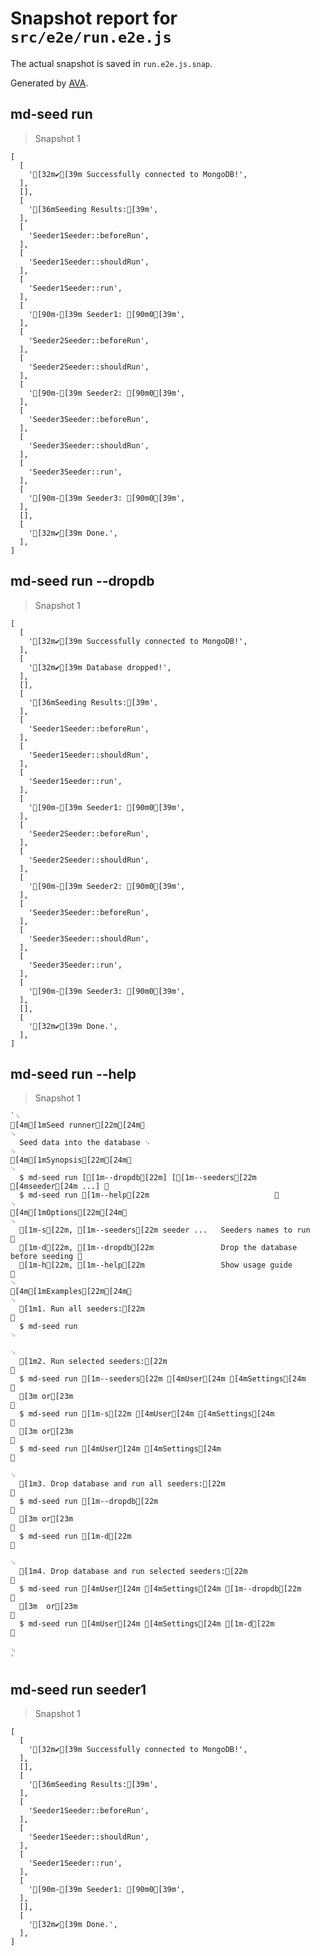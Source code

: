 # Snapshot report for `src/e2e/run.e2e.js`

The actual snapshot is saved in `run.e2e.js.snap`.

Generated by [AVA](https://ava.li).

## md-seed run

> Snapshot 1

    [
      [
        '[32m✔[39m Successfully connected to MongoDB!',
      ],
      [],
      [
        '[36mSeeding Results:[39m',
      ],
      [
        'Seeder1Seeder::beforeRun',
      ],
      [
        'Seeder1Seeder::shouldRun',
      ],
      [
        'Seeder1Seeder::run',
      ],
      [
        '[90m-[39m Seeder1: [90m0[39m',
      ],
      [
        'Seeder2Seeder::beforeRun',
      ],
      [
        'Seeder2Seeder::shouldRun',
      ],
      [
        '[90m-[39m Seeder2: [90m0[39m',
      ],
      [
        'Seeder3Seeder::beforeRun',
      ],
      [
        'Seeder3Seeder::shouldRun',
      ],
      [
        'Seeder3Seeder::run',
      ],
      [
        '[90m-[39m Seeder3: [90m0[39m',
      ],
      [],
      [
        '[32m✔[39m Done.',
      ],
    ]

## md-seed run --dropdb

> Snapshot 1

    [
      [
        '[32m✔[39m Successfully connected to MongoDB!',
      ],
      [
        '[32m✔[39m Database dropped!',
      ],
      [],
      [
        '[36mSeeding Results:[39m',
      ],
      [
        'Seeder1Seeder::beforeRun',
      ],
      [
        'Seeder1Seeder::shouldRun',
      ],
      [
        'Seeder1Seeder::run',
      ],
      [
        '[90m-[39m Seeder1: [90m0[39m',
      ],
      [
        'Seeder2Seeder::beforeRun',
      ],
      [
        'Seeder2Seeder::shouldRun',
      ],
      [
        '[90m-[39m Seeder2: [90m0[39m',
      ],
      [
        'Seeder3Seeder::beforeRun',
      ],
      [
        'Seeder3Seeder::shouldRun',
      ],
      [
        'Seeder3Seeder::run',
      ],
      [
        '[90m-[39m Seeder3: [90m0[39m',
      ],
      [],
      [
        '[32m✔[39m Done.',
      ],
    ]

## md-seed run --help

> Snapshot 1

    `␊
    [4m[1mSeed runner[22m[24m␊
    ␊
      Seed data into the database ␊
    ␊
    [4m[1mSynopsis[22m[24m␊
    ␊
      $ md-seed run [[1m--dropdb[22m] [[1m--seeders[22m [4mseeder[24m ...] ␊
      $ md-seed run [1m--help[22m                            ␊
    ␊
    [4m[1mOptions[22m[24m␊
    ␊
      [1m-s[22m, [1m--seeders[22m seeder ...   Seeders names to run             ␊
      [1m-d[22m, [1m--dropdb[22m               Drop the database before seeding ␊
      [1m-h[22m, [1m--help[22m                 Show usage guide                 ␊
    ␊
    [4m[1mExamples[22m[24m␊
    ␊
      [1m1. Run all seeders:[22m                                                           ␊
      $ md-seed run                                                                 ␊
                                                                                    ␊
      [1m2. Run selected seeders:[22m                                                      ␊
      $ md-seed run [1m--seeders[22m [4mUser[24m [4mSettings[24m                                         ␊
      [3m or[23m                                                                           ␊
      $ md-seed run [1m-s[22m [4mUser[24m [4mSettings[24m                                                ␊
      [3m or[23m                                                                           ␊
      $ md-seed run [4mUser[24m [4mSettings[24m                                                   ␊
                                                                                    ␊
      [1m3. Drop database and run all seeders:[22m                                         ␊
      $ md-seed run [1m--dropdb[22m                                                        ␊
      [3m or[23m                                                                           ␊
      $ md-seed run [1m-d[22m                                                              ␊
                                                                                    ␊
      [1m4. Drop database and run selected seeders:[22m                                    ␊
      $ md-seed run [4mUser[24m [4mSettings[24m [1m--dropdb[22m                                          ␊
      [3m  or[23m                                                                          ␊
      $ md-seed run [4mUser[24m [4mSettings[24m [1m-d[22m                                                ␊
                                                                                    ␊
    `

## md-seed run seeder1

> Snapshot 1

    [
      [
        '[32m✔[39m Successfully connected to MongoDB!',
      ],
      [],
      [
        '[36mSeeding Results:[39m',
      ],
      [
        'Seeder1Seeder::beforeRun',
      ],
      [
        'Seeder1Seeder::shouldRun',
      ],
      [
        'Seeder1Seeder::run',
      ],
      [
        '[90m-[39m Seeder1: [90m0[39m',
      ],
      [],
      [
        '[32m✔[39m Done.',
      ],
    ]
